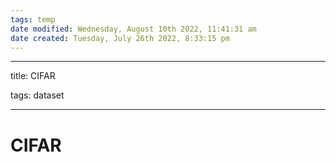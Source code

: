 ```yaml
---
tags: temp
date modified: Wednesday, August 10th 2022, 11:41:31 am
date created: Tuesday, July 26th 2022, 8:33:15 pm
---
```


---

title: CIFAR

tags: dataset

---

# CIFAR

